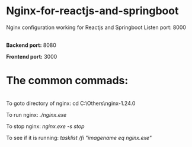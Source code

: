 # Nginx-for-reactjs-and-springboot
Nginx configuration working for Reactjs and Springboot
Listen port: 8000
<br>
<br>

**Backend port:** 8080<br>

**Frontend port:** 3000

# **The common commads:**
<br>
To goto directory of nginx:	cd C:\Others\nginx-1.24.0<br>

To run nginx: 			_./nginx.exe_<br>

To stop nginx: 			_nginx.exe -s stop_<br>

To see if it is running: 	_tasklist /fi "imagename eq nginx.exe"_<br>

